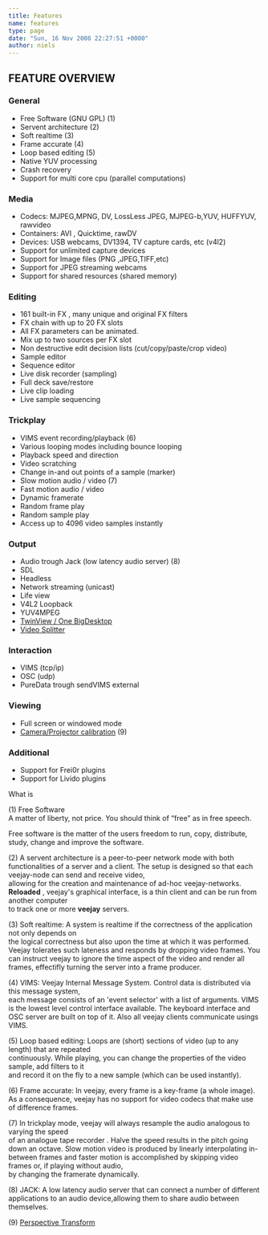 ```yaml
---
title: Features
name: features
type: page
date: "Sun, 16 Nov 2008 22:27:51 +0000"
author: niels
---
```


## FEATURE OVERVIEW  


### General  

* Free Software (GNU GPL) (1)  
* Servent architecture (2)  
* Soft realtime (3)  
* Frame accurate (4)  
* Loop based editing (5)  
* Native YUV processing  
* Crash recovery  
* Support for multi core cpu (parallel computations)


### Media  

* Codecs: MJPEG,MPNG, DV, LossLess JPEG, MJPEG-b,YUV, HUFFYUV, rawvideo  
* Containers: AVI , Quicktime, rawDV  
* Devices: USB webcams, DV1394, TV capture cards, etc (v4l2)  
* Support for unlimited capture devices  
* Support for Image files (PNG ,JPEG,TIFF,etc)  
* Support for JPEG streaming webcams
* Support for shared resources (shared memory)


### Editing  

* 161 built-in FX , many unique and original FX filters  
* FX chain with up to 20 FX slots
* All FX parameters can be animated.  
* Mix up to two sources per FX slot  
* Non destructive edit decision lists (cut/copy/paste/crop video)  
* Sample editor  
* Sequence editor  
* Live disk recorder (sampling)  
* Full deck save/restore  
* Live clip loading  
* Live sample sequencing  


### Trickplay  

* VIMS event recording/playback (6)  
* Various looping modes including bounce looping  
* Playback speed and direction  
* Video scratching  
* Change in-and out points of a sample (marker)  
* Slow motion audio / video (7)  
* Fast motion audio / video  
* Dynamic framerate  
* Random frame play  
* Random sample play  
* Access up to 4096 video samples instantly  


### Output  

* Audio trough Jack (low latency audio server) (8)  
* SDL  
* Headless  
* Network streaming (unicast)  
* Life view
* V4L2 Loopback  
* YUV4MPEG  
* [TwinView / One BigDesktop](/category/documentation/veejay-environment-variables) 
* [Video Splitter](https://github.com/c0ntrol/veejay/blob/master/veejay-current/veejay-server/doc/video-wall.md)


### Interaction  

* VIMS (tcp/ip)  
* OSC (udp)  
* PureData trough sendVIMS external 


### Viewing  

* Full screen or windowed mode  
* [Camera/Projector calibration](http://veejayhq.net/category/howto/projector-camera-calibration-augmented-reality) (9)  


### Additional  
* Support for Frei0r plugins  
* Support for Livido plugins

What is  


(1) Free Software  
A matter of liberty, not price. You should think of “free” as in free speech.  

Free software is the matter of the users freedom to run, copy, distribute, study, change and improve the software.  


(2) A servent architecture is a peer-to-peer network mode with both functionalities of a server and a client. The setup is designed so that each veejay-node can send and receive video,  
allowing for the creation and maintenance of ad-hoc veejay-networks. **Reloaded** , veejay's graphical interface, is a thin client and can be run from another computer  
to track one or more **veejay** servers.  

(3) Soft realtime: A system is realtime if the correctness of the application not only depends on  
the logical correctness but also upon the time at which it was performed. Veejay tolerates such lateness and responds by dropping video frames. You can instruct veejay to ignore the time aspect of the video and render all frames, effectifly turning the server into a frame producer.  

(4) VIMS: Veejay Internal Message System. Control data is distributed via this message system,  
each message consists of an 'event selector' with a list of arguments. VIMS is the lowest level control interface available. The keyboard interface and OSC server are built on top of it. Also all veejay clients communicate usings VIMS.  

(5) Loop based editing: Loops are (short) sections of video (up to any length) that are repeated  
continuously. While playing, you can change the properties of the video sample, add filters to it  
and record it on the fly to a new sample (which can be used instantly).  

(6) Frame accurate: In veejay, every frame is a key-frame (a whole image). As a consequence, veejay has no support for video codecs that make use of difference frames.  

(7) In trickplay mode, veejay will always resample the audio analogous to varying the speed  
of an analogue tape recorder . Halve the speed results in the pitch going down an octave. Slow motion video is produced by linearly interpolating in-between frames and faster motion is accomplished by skipping video frames or, if playing without audio,  
by changing the framerate dynamically.  

(8) JACK: A low latency audio server that can connect a number of different applications to an audio device,allowing them to share audio between themselves.  

(9) [Perspective Transform](/category/howto/projector-camera-calibration-augmented-reality)

